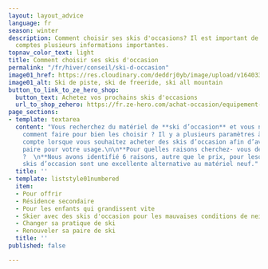 ```yaml
---
layout: layout_advice
language: fr
season: winter
description: Comment choisir ses skis d'occasions? Il est important de prendre en
  comptes plusieurs informations importantes.
topnav_color_text: light
title: Comment choisir ses skis d'occasion
permalink: "/fr/hiver/conseil/ski-d-occasion"
image01_href: https://res.cloudinary.com/deddrj0yb/image/upload/v1640330388/website/Conseil%20Equiepement/jeremy-bezanger-jW1I1M9TdRA-unsplash_urapcp.jpg
image01_alt: Ski de piste, ski de freeride, ski all mountain
button_to_link_to_ze_hero_shop:
  button_text: Achetez vos prochains skis d'occasions
  url_to_shop_zehero: https://fr.ze-hero.com/achat-occasion/equipement-occasion/ski-occasion
page_sections:
- template: textarea
  content: "Vous recherchez du matériel de **ski d’occasion** et vous ne savez pas
    comment faire pour bien les choisir ? Il y a plusieurs paramètres à prendre en
    compte lorsque vous souhaitez acheter des skis d’occasion afin d’avoir la meilleure
    paire pour votre usage.\n\n**Pour quelles raisons cherchez- vous des skis d’occasions
    ?  \n**Nous avons identifié 6 raisons, autre que le prix, pour lesquelles les
    skis d’occasion sont une excellente alternative au matériel neuf."
  title: ''
- template: liststyle01numbered
  item:
  - Pour offrir
  - Résidence secondaire
  - Pour les enfants qui grandissent vite
  - Skier avec des skis d'occasion pour les mauvaises conditions de neige
  - Changer sa pratique de ski
  - Renouveler sa paire de ski
  title: ''
published: false

---
```


